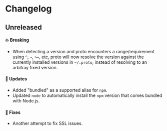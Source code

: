 # Changelog

## Unreleased

#### 💥 Breaking

- When detecting a version and proto encounters a range/requirement using `^`, `~`, `>=`, etc, proto will now resolve the version against the currently installed versions in `~/.proto`, instead of resolving to an arbitray fixed version.

#### 🚀 Updates

- Added "bundled" as a supported alias for `npm`.
- Updated `node` to automatically install the `npm` version that comes bundled with Node.js.

#### 🐞 Fixes

- Another attempt to fix SSL issues.
